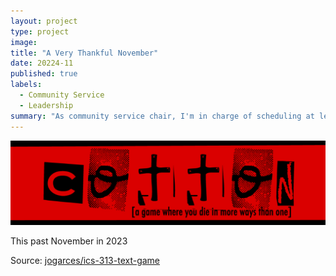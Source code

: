 ```yaml
---
layout: project
type: project
image: 
title: "A Very Thankful November"
date: 20224-11
published: true
labels:
  - Community Service
  - Leadership
summary: "As community service chair, I'm in charge of scheduling at least one community service event a month, but I usually schedule two events per month so everyone can participate in helping our community despite their scheduling differences."
---
```


<img class="img-fluid" src="../img/cotton/cotton-header.png">

This past November in 2023

Source: <a href="https://github.com/jogarces/ics-313-text-game"><i class="large github icon "></i>jogarces/ics-313-text-game</a>
